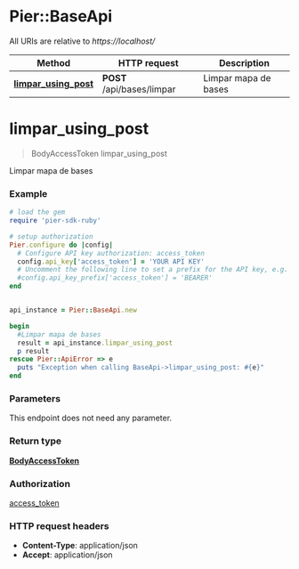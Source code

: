 # Pier::BaseApi

All URIs are relative to *https://localhost/*

Method | HTTP request | Description
------------- | ------------- | -------------
[**limpar_using_post**](BaseApi.md#limpar_using_post) | **POST** /api/bases/limpar | Limpar mapa de bases




# **limpar_using_post**
> BodyAccessToken limpar_using_post

Limpar mapa de bases

### Example
```ruby
# load the gem
require 'pier-sdk-ruby'

# setup authorization 
Pier.configure do |config|
  # Configure API key authorization: access_token
  config.api_key['access_token'] = 'YOUR API KEY'
  # Uncomment the following line to set a prefix for the API key, e.g. 'BEARER' (defaults to nil)
  #config.api_key_prefix['access_token'] = 'BEARER'
end


api_instance = Pier::BaseApi.new

begin
  #Limpar mapa de bases
  result = api_instance.limpar_using_post
  p result
rescue Pier::ApiError => e
  puts "Exception when calling BaseApi->limpar_using_post: #{e}"
end
```

### Parameters
This endpoint does not need any parameter.


### Return type

[**BodyAccessToken**](BodyAccessToken.md)

### Authorization

[access_token](../README.md#access_token)

### HTTP request headers

 - **Content-Type**: application/json
 - **Accept**: application/json





